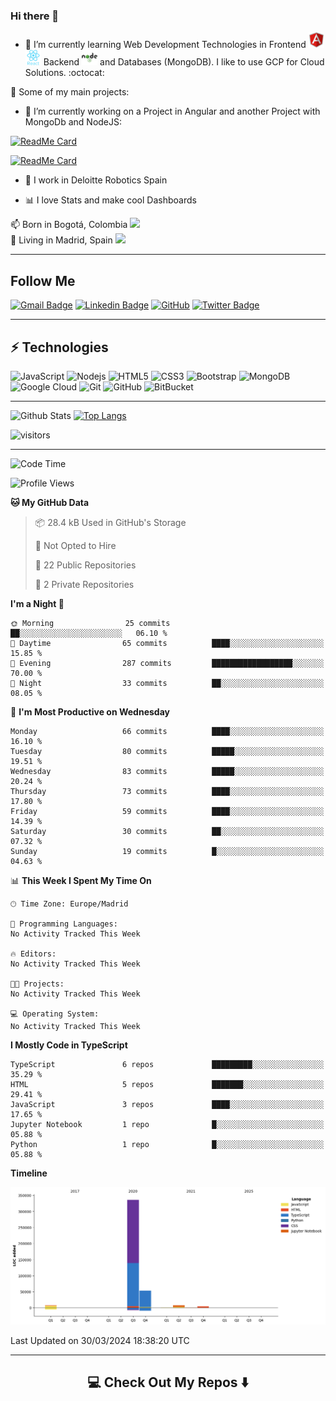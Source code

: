 ### Hi there 👋

- 🌱 I’m currently learning Web Development Technologies in Frontend <img src="https://raw.githubusercontent.com/devicons/devicon/master/icons/angularjs/angularjs-original.svg" alt="angular-js" width="25" height="25" />  <img src="https://raw.githubusercontent.com/devicons/devicon/master/icons/react/react-original-wordmark.svg" alt="react" width="25" height="25" /> Backend <img src="https://raw.githubusercontent.com/devicons/devicon/master/icons/nodejs/nodejs-original-wordmark.svg" alt="nodejs" width="25" height="25" />
 and Databases (MongoDB). I like to use GCP for Cloud Solutions. :octocat:

🚀 Some of my main projects:

- 🔭 I’m currently working on a Project in Angular and another Project with MongoDb and NodeJS:

[![ReadMe Card](https://github-readme-stats.vercel.app/api/pin/?username=minoveaz&repo=angular-web-portfolio)](https://github.com/minoveaz/angular-web-portfolio)

[![ReadMe Card](https://github-readme-stats.vercel.app/api/pin/?username=minoveaz&repo=node-app)](https://github.com/minoveaz/node-app)


-  🤖 I work in Deloitte Robotics Spain

- :bar_chart: I love Stats and make cool Dashboards

<p> 
📫  Born in Bogotá, Colombia <img src="https://image.flaticon.com/icons/svg/197/197575.svg" width="13"/>
<br>
📌  Living in Madrid, Spain <img src="https://image.flaticon.com/icons/svg/197/197593.svg" width="13"/>
</p>

<hr>

## Follow Me


[![Gmail Badge](https://img.shields.io/badge/-ing.miller.vega@gmail.com-c14438?style=flat-square&logo=Gmail&logoColor=white&link=mailto:ing.miller.vega@gmail.com)](mailto:ing.miller.vega@gmail.com)
[![Linkedin Badge](https://img.shields.io/badge/-minoveaz-blue?style=flat-square&logo=Linkedin&logoColor=white&link=https://www.linkedin.com/in/minoveaz/)](https://www.linkedin.com/in/minoveaz/)
[![GitHub](https://img.shields.io/badge/-GitHub-181717?style=flat-square&logo=github&logoColor=white&link=https://github.com/minoveaz)](https://github.com/minoveaz)
[![Twitter Badge](https://img.shields.io/badge/-@minoveaz-00acee?style=flat&logo=Twitter&logoColor=white)](https://twitter.com/intent/follow?screen_name=minoveaz "Follow on Twitter")

<hr>

## ⚡ Technologies

![JavaScript](https://img.shields.io/badge/-JavaScript-black?style=flat-square&logo=javascript)
![Nodejs](https://img.shields.io/badge/-Nodejs-black?style=flat-square&logo=Node.js)
![HTML5](https://img.shields.io/badge/-HTML5-E34F26?style=flat-square&logo=html5&logoColor=white)
![CSS3](https://img.shields.io/badge/-CSS3-1572B6?style=flat-square&logo=css3)
![Bootstrap](https://img.shields.io/badge/-Bootstrap-563D7C?style=flat-square&logo=bootstrap)
![MongoDB](https://img.shields.io/badge/-MongoDB-black?style=flat-square&logo=mongodb)
![Google Cloud](https://img.shields.io/badge/Google%20Cloud-black?style=flat-square&logo=google-cloud)
![Git](https://img.shields.io/badge/-Git-black?style=flat-square&logo=git)
![GitHub](https://img.shields.io/badge/-GitHub-181717?style=flat-square&logo=github)
![BitBucket](https://img.shields.io/badge/-BitBucket-darkblue?style=flat-square&logo=bitbucket)

<hr>

![Github Stats](https://github-readme-stats.vercel.app/api?username=minoveaz&count_private=true&show_icons=true)
[![Top Langs](https://github-readme-stats.vercel.app/api/top-langs/?username=minoveaz&layout=compact)](https://github.com/anuraghazra/github-readme-stats)

![visitors](https://visitor-badge.glitch.me/badge?page_id=minoveaz)

<hr>

<!--START_SECTION:waka-->
![Code Time](http://img.shields.io/badge/Code%20Time-594%20hrs%2047%20mins-blue)

![Profile Views](http://img.shields.io/badge/Profile%20Views-163-blue)

**🐱 My GitHub Data** 

> 📦 28.4 kB Used in GitHub's Storage 
 > 
> 🚫 Not Opted to Hire
 > 
> 📜 22 Public Repositories 
 > 
> 🔑 2 Private Repositories 
 > 
**I'm a Night 🦉** 

```text
🌞 Morning                25 commits          ██░░░░░░░░░░░░░░░░░░░░░░░   06.10 % 
🌆 Daytime                65 commits          ████░░░░░░░░░░░░░░░░░░░░░   15.85 % 
🌃 Evening                287 commits         ██████████████████░░░░░░░   70.00 % 
🌙 Night                  33 commits          ██░░░░░░░░░░░░░░░░░░░░░░░   08.05 % 
```
📅 **I'm Most Productive on Wednesday** 

```text
Monday                   66 commits          ████░░░░░░░░░░░░░░░░░░░░░   16.10 % 
Tuesday                  80 commits          █████░░░░░░░░░░░░░░░░░░░░   19.51 % 
Wednesday                83 commits          █████░░░░░░░░░░░░░░░░░░░░   20.24 % 
Thursday                 73 commits          ████░░░░░░░░░░░░░░░░░░░░░   17.80 % 
Friday                   59 commits          ████░░░░░░░░░░░░░░░░░░░░░   14.39 % 
Saturday                 30 commits          ██░░░░░░░░░░░░░░░░░░░░░░░   07.32 % 
Sunday                   19 commits          █░░░░░░░░░░░░░░░░░░░░░░░░   04.63 % 
```


📊 **This Week I Spent My Time On** 

```text
🕑︎ Time Zone: Europe/Madrid

💬 Programming Languages: 
No Activity Tracked This Week

🔥 Editors: 
No Activity Tracked This Week

🐱‍💻 Projects: 
No Activity Tracked This Week

💻 Operating System: 
No Activity Tracked This Week
```

**I Mostly Code in TypeScript** 

```text
TypeScript               6 repos             █████████░░░░░░░░░░░░░░░░   35.29 % 
HTML                     5 repos             ███████░░░░░░░░░░░░░░░░░░   29.41 % 
JavaScript               3 repos             ████░░░░░░░░░░░░░░░░░░░░░   17.65 % 
Jupyter Notebook         1 repo              █░░░░░░░░░░░░░░░░░░░░░░░░   05.88 % 
Python                   1 repo              █░░░░░░░░░░░░░░░░░░░░░░░░   05.88 % 
```



**Timeline**

![Lines of Code chart](https://raw.githubusercontent.com/minoveaz/minoveaz/master/assets/bar_graph.png)


 Last Updated on 30/03/2024 18:38:20 UTC
<!--END_SECTION:waka-->

<hr>

<h2  align="center">💻 Check Out My Repos ⬇️ </h2>

<!--
**minoveaz/minoveaz** is a ✨ _special_ ✨ repository because its `README.md` (this file) appears on your GitHub profile.

Here are some ideas to get you started:

- 🔭 I’m currently working on ...

- 👯 I’m looking to collaborate on ...
- 🤔 I’m looking for help with ...
- 💬 Ask me about ...
- 📫 How to reach me: ...
- 😄 Pronouns: ...
- ⚡ Fun fact: ...
-->
